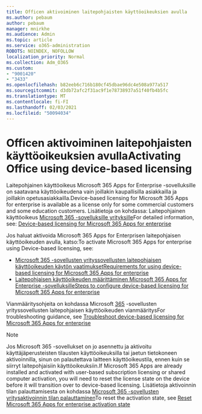 ```yaml
---
title: Officen aktivoiminen laitepohjaisten käyttöoikeuksien avulla
ms.author: pebaum
author: pebaum
manager: mnirkhe
ms.audience: Admin
ms.topic: article
ms.service: o365-administration
ROBOTS: NOINDEX, NOFOLLOW
localization_priority: Normal
ms.collection: Adm_O365
ms.custom:
- "9001420"
- "3433"
ms.openlocfilehash: b82eeb6c716b180cf45dbae96dc4e508a977a517
ms.sourcegitcommit: d3db72afc2f31ac9f1e78738937a51f40fb4b5fc
ms.translationtype: MT
ms.contentlocale: fi-FI
ms.lasthandoff: 02/03/2021
ms.locfileid: "50094034"
---
```

# <a name="activating-office-using-device-based-licensing"></a><span data-ttu-id="56714-102">Officen aktivoiminen laitepohjaisten käyttöoikeuksien avulla</span><span class="sxs-lookup"><span data-stu-id="56714-102">Activating Office using device-based licensing</span></span>

<span data-ttu-id="56714-103">Laitepohjainen käyttöoikeus Microsoft 365 Apps for Enterprise -sovelluksille on saatavana käyttöoikeudena vain joillakin kaupallisilla asiakkailla ja joillakin opetusasiakkailla.</span><span class="sxs-lookup"><span data-stu-id="56714-103">Device-based licensing for Microsoft 365 Apps for enterprise is available as a license only for some commercial customers and some education customers.</span></span> <span data-ttu-id="56714-104">Lisätietoja on kohdassa: Laitepohjainen käyttöoikeus [Microsoft 365 -sovelluksille yrityksille](https://docs.microsoft.com/deployoffice/device-based-licensing)</span><span class="sxs-lookup"><span data-stu-id="56714-104">For detailed information, see: [Device-based licensing for Microsoft 365 Apps for enterprise](https://docs.microsoft.com/deployoffice/device-based-licensing)</span></span>

<span data-ttu-id="56714-105">Jos haluat aktivoida Microsoft 365 Apps for Enterprisen laitepohjaisen käyttöoikeuden avulla, katso:</span><span class="sxs-lookup"><span data-stu-id="56714-105">To activate Microsoft 365 Apps for enterprise using Device-based licensing, see:</span></span>

- [<span data-ttu-id="56714-106">Microsoft 365 -sovellusten yrityssovellusten laitepohjaisen käyttöoikeuden käytön vaatimukset</span><span class="sxs-lookup"><span data-stu-id="56714-106">Requirements for using device-based licensing for Microsoft 365 Apps for enterprise</span></span>](https://docs.microsoft.com/deployoffice/device-based-licensing#requirements-for-using-device-based-licensing-for-microsoft-365-apps-for-enterprise)
- [<span data-ttu-id="56714-107">Laitepohjaisen käyttöoikeuden määrittäminen Microsoft 365 Apps for Enterprise -sovelluksille</span><span class="sxs-lookup"><span data-stu-id="56714-107">Steps to configure device-based licensing for Microsoft 365 Apps for enterprise</span></span>](https://docs.microsoft.com/deployoffice/device-based-licensing#steps-to-configure-device-based-licensing-for-microsoft-365-apps-for-enterprise)

<span data-ttu-id="56714-108">Vianmääritysohjeita on kohdassa Microsoft [365](https://docs.microsoft.com/deployoffice/device-based-licensing#troubleshoot-device-based-licensing-for-microsoft-365-apps-for-enterprise) -sovellusten yrityssovellusten laitepohjaisen käyttöoikeuden vianmääritys</span><span class="sxs-lookup"><span data-stu-id="56714-108">For troubleshooting guidance, see [Troubleshoot device-based licensing for Microsoft 365 Apps for enterprise](https://docs.microsoft.com/deployoffice/device-based-licensing#troubleshoot-device-based-licensing-for-microsoft-365-apps-for-enterprise)</span></span>

> [!NOTE]
> <span data-ttu-id="56714-109">Jos Microsoft 365 -sovellukset on jo asennettu ja aktivoitu käyttäjäperusteisten tilausten käyttöoikeuksilla tai jaetun tietokoneen aktivoinnilla, sinun on palautettava laitteen käyttöoikeustila, ennen kuin se siirryt laitepohjaisiin käyttöoikeuksiin.</span><span class="sxs-lookup"><span data-stu-id="56714-109">If Microsoft 365 Apps are already installed and activated with user-based subscription licensing or shared computer activation, you will need to reset the license state on the device before it will transition over to device-based licensing.</span></span> <span data-ttu-id="56714-110">Lisätietoja aktivoinnin tilan palauttamisesta on kohdassa [Microsoft 365 -sovellusten yritysaktivoinnin tilan palauttaminen](https://docs.microsoft.com/office/troubleshoot/activation/reset-office-365-proplus-activation-state)</span><span class="sxs-lookup"><span data-stu-id="56714-110">To reset the activation state, see [Reset Microsoft 365 Apps for enterprise activation state](https://docs.microsoft.com/office/troubleshoot/activation/reset-office-365-proplus-activation-state)</span></span>
